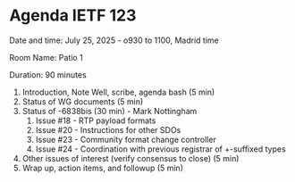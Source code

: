 # Agenda IETF 123

Date and time: July 25, 2025 - o930 to 1100, Madrid time

Room Name: Patio 1

Duration: 90 minutes

1. Introduction, Note Well, scribe, agenda bash (5 min)
1. Status of WG documents (5 min)
1. Status of -6838bis (30 min) - Mark Nottingham
    1. Issue #18 - RTP payload formats
    1. Issue #20 - Instructions for other SDOs
    2. Issue #23 - Community format change controller
    3. Issue #24 - Coordination with previous registrar of +-suffixed types
1. Other issues of interest (verify consensus to close) (5 min)
1. Wrap up, action items, and followup (5 min)
